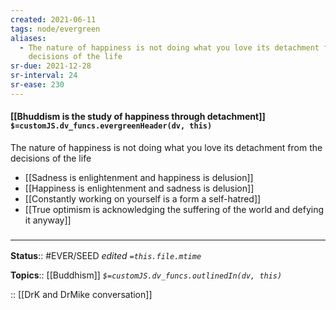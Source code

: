 ```yaml
---
created: 2021-06-11
tags: node/evergreen
aliases:
  - The nature of happiness is not doing what you love its detachment from the
    decisions of the life
sr-due: 2021-12-28
sr-interval: 24
sr-ease: 230
---
```


#### [[Bhuddism is the study of happiness through detachment]] `$=customJS.dv_funcs.evergreenHeader(dv, this)`

The nature of happiness is not doing what you love its detachment from the decisions of the life

- [[Sadness is enlightenment and happiness is delusion]]
- [[Happiness is enlightenment and sadness is delusion]]
- [[Constantly working on yourself is a form a self-hatred]]
- [[True optimism is acknowledging the suffering of the world and defying it anyway]]

### <hr class="footnote"/>

**Status**:: #EVER/SEED 
*edited `=this.file.mtime`*

**Topics**:: [[Buddhism]]
*`$=customJS.dv_funcs.outlinedIn(dv, this)`*

:: [[DrK and DrMike conversation]]
